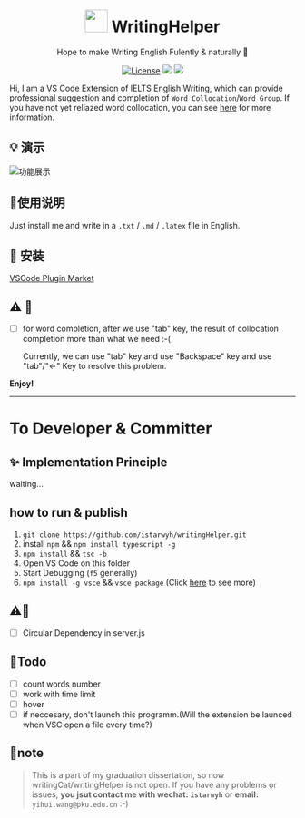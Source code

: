 
<h1 align = "center"><img  src="https://gitee.com/istarwyh/images/raw/master/1620488333_20210508233841877_2346.png" width="40px" height="40px"/>
WritingHelper
</h1>
<p align="center">
  Hope to make Writing English Fulently & naturally  🚀
</p>
<p align = "center">
  <a href="./LICENSE"><img src="https://img.shields.io/badge/License-GPLv2-green" alt="License"></a>
  <a><img src="https://img.shields.io/badge/PRs-welcome-brightgreen.svg"/></a>
  <a><img src="https://img.shields.io/badge/Powered%20by-VSCode-blue"/></a>
</p>


Hi, I am a VS Code Extension of IELTS English Writing, which can provide professional suggestion and completion of `Word Collocation`/`Word Group`.
If you have not yet reliazed word collocation, you can see [here](https://www.thoughtco.com/what-is-collocation-1211244#:~:text=Collocation%20refers%20to%20a%20group%20of%20two%20or,place.%20Collocation%E2%80%8Bs%20are%20words%20that%20are%20located%20together.) for more information.

## 💡 演示

![功能展示](https://gitee.com/istarwyh/images/raw/master/1624119548_20210620001856138_14747.gif)

## 📝使用说明 
Just install me and write in a `.txt` / `.md` / `.latex` file in English.

## 📸 安装

[VSCode Plugin Market](https://marketplace.visualstudio.com/items?itemName=istarwyh.writinghelper)

## ⚠️ 🐞 

- [ ] for word completion, after we use "tab" key, the result of collocation completion more than what we need :-(

  Currently, we can use "tab" key and use "Backspace" key and use "tab"/"<-" Key to resolve this problem.


**Enjoy!**

----------------

# To Developer & Committer

## ✨ Implementation Principle
waiting...
## how to run & publish
1. `git clone https://github.com/istarwyh/writingHelper.git`
2. install `npm` && `npm install typescript -g`
3. `npm install` && `tsc -b`
4. Open VS Code on this folder
5. Start Debugging (`f5` generally)
6. `npm install -g vsce` && `vsce package` 
(Click [here](https://code.visualstudio.com/api/working-with-extensions/publishing-extension) to see more)
## ⚠️🐞
- [ ] Circular Dependency in server.js

## 🚩Todo
- [ ] count words number
- [ ] work with time limit
- [ ] hover
- [ ] if neccesary, don't launch this programm.(Will the extension be launced when VSC open a file every time?)

## 📣note
>This is a part of my graduation dissertation, so now writingCat/writingHelper is not open. If you have any problems or issues,
**you jsut contact me with wechat: `istarwyh`** or **email:** `yihui.wang@pku.edu.cn` :-)
